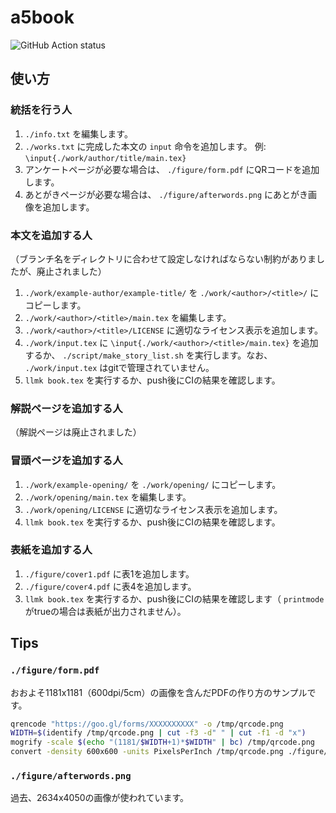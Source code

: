 # a5book

![GitHub Action status](https://github.com/hentaigirls/a5book/workflows/build%20a5book%20template/badge.svg)

## 使い方

### 統括を行う人

1. `./info.txt` を編集します。
1. `./works.txt` に完成した本文の `input` 命令を追加します。 例: `\input{./work/author/title/main.tex}`
1. アンケートページが必要な場合は、 `./figure/form.pdf` にQRコードを追加します。
1. あとがきページが必要な場合は、 `./figure/afterwords.png` にあとがき画像を追加します。

### 本文を追加する人

（ブランチ名をディレクトリに合わせて設定しなければならない制約がありましたが、廃止されました）

1. `./work/example-author/example-title/` を `./work/<author>/<title>/` にコピーします。
1. `./work/<author>/<title>/main.tex` を編集します。
1. `./work/<author>/<title>/LICENSE` に適切なライセンス表示を追加します。
1. `./work/input.tex` に `\input{./work/<author>/<title>/main.tex}` を追加するか、 `./script/make_story_list.sh` を実行します。なお、 `./work/input.tex` はgitで管理されていません。
1. `llmk book.tex` を実行するか、push後にCIの結果を確認します。

### 解説ページを追加する人

（解説ページは廃止されました）

### 冒頭ページを追加する人

1. `./work/example-opening/` を `./work/opening/` にコピーします。
1. `./work/opening/main.tex` を編集します。
1. `./work/opening/LICENSE` に適切なライセンス表示を追加します。
1. `llmk book.tex` を実行するか、push後にCIの結果を確認します。

### 表紙を追加する人

1. `./figure/cover1.pdf` に表1を追加します。
1. `./figure/cover4.pdf` に表4を追加します。
1. `llmk book.tex` を実行するか、push後にCIの結果を確認します（ `printmode` がtrueの場合は表紙が出力されません）。

## Tips

### `./figure/form.pdf`

おおよそ1181x1181（600dpi/5cm）の画像を含んだPDFの作り方のサンプルです。

```sh
qrencode "https://goo.gl/forms/XXXXXXXXXX" -o /tmp/qrcode.png
WIDTH=$(identify /tmp/qrcode.png | cut -f3 -d" " | cut -f1 -d "x")
mogrify -scale $(echo "(1181/$WIDTH+1)*$WIDTH" | bc) /tmp/qrcode.png
convert -density 600x600 -units PixelsPerInch /tmp/qrcode.png ./figure/form.pdf
```

### `./figure/afterwords.png`

過去、2634x4050の画像が使われています。

